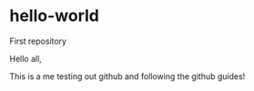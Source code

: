 # hello-world
First repository

Hello all,

This is a me testing out github and following the github guides!

